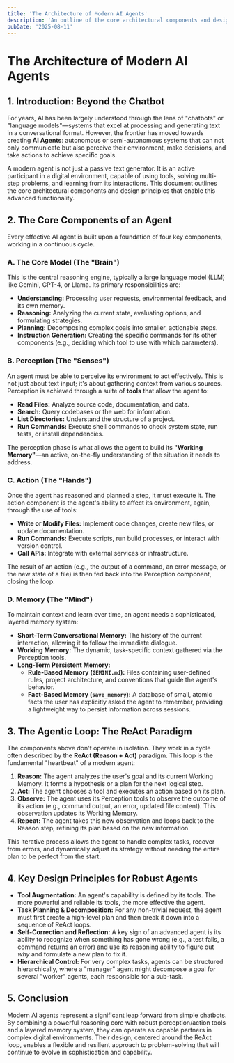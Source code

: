 ```yaml
---
title: 'The Architecture of Modern AI Agents'
description: 'An outline of the core architectural components and design principles for modern AI agents.'
pubDate: '2025-08-11'
---
```

# The Architecture of Modern AI Agents

## 1. Introduction: Beyond the Chatbot

For years, AI has been largely understood through the lens of "chatbots" or "language models"—systems that excel at processing and generating text in a conversational format. However, the frontier has moved towards creating **AI Agents**: autonomous or semi-autonomous systems that can not only communicate but also perceive their environment, make decisions, and take actions to achieve specific goals.

A modern agent is not just a passive text generator. It is an active participant in a digital environment, capable of using tools, solving multi-step problems, and learning from its interactions. This document outlines the core architectural components and design principles that enable this advanced functionality.

## 2. The Core Components of an Agent

Every effective AI agent is built upon a foundation of four key components, working in a continuous cycle.

### A. The Core Model (The "Brain")

This is the central reasoning engine, typically a large language model (LLM) like Gemini, GPT-4, or Llama. Its primary responsibilities are:

*   **Understanding:** Processing user requests, environmental feedback, and its own memory.
*   **Reasoning:** Analyzing the current state, evaluating options, and formulating strategies.
*   **Planning:** Decomposing complex goals into smaller, actionable steps.
*   **Instruction Generation:** Creating the specific commands for its other components (e.g., deciding which tool to use with which parameters).

### B. Perception (The "Senses")

An agent must be able to perceive its environment to act effectively. This is not just about text input; it's about gathering context from various sources. Perception is achieved through a suite of **tools** that allow the agent to:

*   **Read Files:** Analyze source code, documentation, and data.
*   **Search:** Query codebases or the web for information.
*   **List Directories:** Understand the structure of a project.
*   **Run Commands:** Execute shell commands to check system state, run tests, or install dependencies.

The perception phase is what allows the agent to build its **"Working Memory"**—an active, on-the-fly understanding of the situation it needs to address.

### C. Action (The "Hands")

Once the agent has reasoned and planned a step, it must execute it. The action component is the agent's ability to affect its environment, again, through the use of tools:

*   **Write or Modify Files:** Implement code changes, create new files, or update documentation.
*   **Run Commands:** Execute scripts, run build processes, or interact with version control.
*   **Call APIs:** Integrate with external services or infrastructure.

The result of an action (e.g., the output of a command, an error message, or the new state of a file) is then fed back into the Perception component, closing the loop.

### D. Memory (The "Mind")

To maintain context and learn over time, an agent needs a sophisticated, layered memory system:

*   **Short-Term Conversational Memory:** The history of the current interaction, allowing it to follow the immediate dialogue.
*   **Working Memory:** The dynamic, task-specific context gathered via the Perception tools.
*   **Long-Term Persistent Memory:**
    *   **Rule-Based Memory (`GEMINI.md`):** Files containing user-defined rules, project architecture, and conventions that guide the agent's behavior.
    *   **Fact-Based Memory (`save_memory`):** A database of small, atomic facts the user has explicitly asked the agent to remember, providing a lightweight way to persist information across sessions.

## 3. The Agentic Loop: The ReAct Paradigm

The components above don't operate in isolation. They work in a cycle often described by the **ReAct (Reason + Act)** paradigm. This loop is the fundamental "heartbeat" of a modern agent:

1.  **Reason:** The agent analyzes the user's goal and its current Working Memory. It forms a hypothesis or a plan for the next logical step.
2.  **Act:** The agent chooses a tool and executes an action based on its plan.
3.  **Observe:** The agent uses its Perception tools to observe the outcome of its action (e.g., command output, an error, updated file content). This observation updates its Working Memory.
4.  **Repeat:** The agent takes this new observation and loops back to the Reason step, refining its plan based on the new information.

This iterative process allows the agent to handle complex tasks, recover from errors, and dynamically adjust its strategy without needing the entire plan to be perfect from the start.

## 4. Key Design Principles for Robust Agents

*   **Tool Augmentation:** An agent's capability is defined by its tools. The more powerful and reliable its tools, the more effective the agent.
*   **Task Planning & Decomposition:** For any non-trivial request, the agent must first create a high-level plan and then break it down into a sequence of ReAct loops.
*   **Self-Correction and Reflection:** A key sign of an advanced agent is its ability to recognize when something has gone wrong (e.g., a test fails, a command returns an error) and use its reasoning ability to figure out *why* and formulate a new plan to fix it.
*   **Hierarchical Control:** For very complex tasks, agents can be structured hierarchically, where a "manager" agent might decompose a goal for several "worker" agents, each responsible for a sub-task.

## 5. Conclusion

Modern AI agents represent a significant leap forward from simple chatbots. By combining a powerful reasoning core with robust perception/action tools and a layered memory system, they can operate as capable partners in complex digital environments. Their design, centered around the ReAct loop, enables a flexible and resilient approach to problem-solving that will continue to evolve in sophistication and capability.
